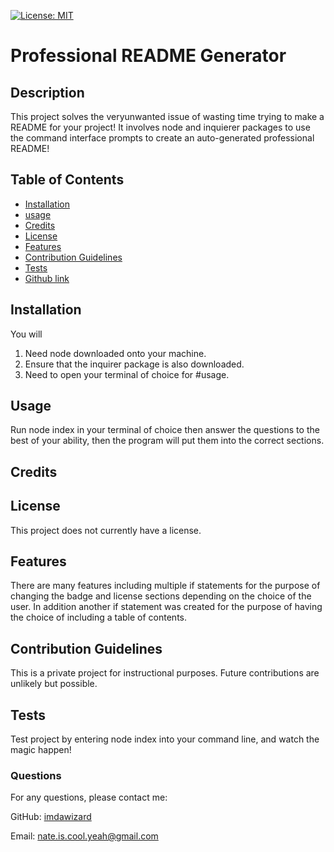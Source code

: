 [![License: MIT](https://img.shields.io/badge/License-MIT-blue.svg)](https://opensource.org/licenses/MIT)
# Professional README Generator

## Description
This project solves the veryunwanted issue of wasting time trying to make a README for your project! It involves node and inquierer packages to use the command interface prompts to create an auto-generated professional README!

## Table of Contents
 - [Installation](#installation)
 - [usage](#usage)
 - [Credits](#credits)
 - [License](#license)
 - [Features](#featues)
 - [Contribution Guidelines](#contributing)
 - [Tests](#tests)
 - [Github link](#github)


## Installation
You will
1. Need node downloaded onto your machine.
2. Ensure that the inquirer package is also downloaded.
3. Need to open your terminal of choice for #usage.

## Usage
Run node index in your terminal of choice then answer the questions to the best of your ability, then the program will put them into the correct sections.

## Credits

## License
This project does not currently have a license.

## Features
There are many features including multiple if statements for the purpose of changing the badge and license sections depending on the choice of the user. In addition another if statement was created for the purpose of having the choice of including a table of contents.

## Contribution Guidelines
This is a private project for instructional purposes. Future contributions are unlikely but possible.

## Tests
Test project by entering node index into your command line, and watch the magic happen!

### Questions
For any questions, please contact me:

GitHub: [imdawizard](https://github.com/imdawizard)

Email: nate.is.cool.yeah@gmail.com
